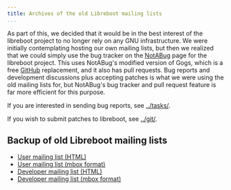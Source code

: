 ```yaml
---
title: Archives of the old Libreboot mailing lists
...
```


As part of this, we decided that it would be in the best interest of the
libreboot project to no longer rely on any GNU infrastructure. We were
initially contemplating hosting our own mailing lists, but then we
realized that we could simply use the bug tracker on the
[NotABug](https://notabug.org/vimuser/) page for the libreboot project.
This uses NotABug's modified version of Gogs, which is a free
[GitHub](github.md) replacement, and it also has pull requests. Bug
reports and development discussions plus accepting patches is what we
were using the old mailing lists for, but NotABug's bug tracker and
pull request feature is far more efficient for this purpose.

If you are interested in sending bug reports, see
[../tasks/](tasks.md).

If you wish to submit patches to libreboot, see [../git/](git.md).

Backup of old Libreboot mailing lists
-------------------------------------

-   [User mailing list
    (HTML)](old/libreboot/html/lists.gnu.org/archive/html/libreboot)
-   [User mailing list (mbox
    format)](old/libreboot/mbox/lists.gnu.org/libreboot/)
-   [Developer mailing list
    (HTML)](old/libreboot-dev/html/lists.gnu.org/archive/html/libreboot-dev/)
-   [Developer mailing list (mbox
    format)](old/libreboot-dev/mbox/lists.gnu.org/libreboot-dev/)


